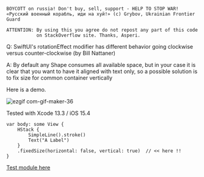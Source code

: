 ```
BOYCOTT on russia! Don't buy, sell, support - HELP TO STOP WAR!
«Русский военный корабль, иди на хуй!» (c) Grybov, Ukrainian Frontier Guard

ATTENTION: By using this you agree do not repost any part of this code
           on StackOverflow site. Thanks, Asperi.
```

Q: SwiftUI's rotationEffect modifier has different behavior going clockwise versus counter-clockwise (by Bill Nattaner)

A: By default any Shape consumes all available space, but in your case
it is clear that you want to have it aligned with text only, so a possible solution
is to fix size for common container vertically

Here is a demo.

![ezgif com-gif-maker-36](https://user-images.githubusercontent.com/62171579/162677889-1494f347-f250-427e-8e7d-2e7184d67caf.gif)

Tested with Xcode 13.3 / iOS 15.4

    var body: some View {
        HStack {
            SimpleLine().stroke()
            Text("A Label")
        }
        .fixedSize(horizontal: false, vertical: true)  // << here !!
    }


[Test module here](https://github.com/Asperi-Demo/4SwiftUI/blob/master/PlayOn_iOS/PlayOn_iOS/Findings/TestRotatingLineAndLabel.swift)
